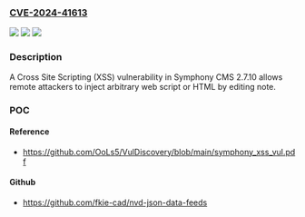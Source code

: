 ### [CVE-2024-41613](https://cve.mitre.org/cgi-bin/cvename.cgi?name=CVE-2024-41613)
![](https://img.shields.io/static/v1?label=Product&message=n%2Fa&color=blue)
![](https://img.shields.io/static/v1?label=Version&message=n%2Fa&color=blue)
![](https://img.shields.io/static/v1?label=Vulnerability&message=n%2Fa&color=brighgreen)

### Description

A Cross Site Scripting (XSS) vulnerability in Symphony CMS 2.7.10 allows remote attackers to inject arbitrary web script or HTML by editing note.

### POC

#### Reference
- https://github.com/OoLs5/VulDiscovery/blob/main/symphony_xss_vul.pdf

#### Github
- https://github.com/fkie-cad/nvd-json-data-feeds

